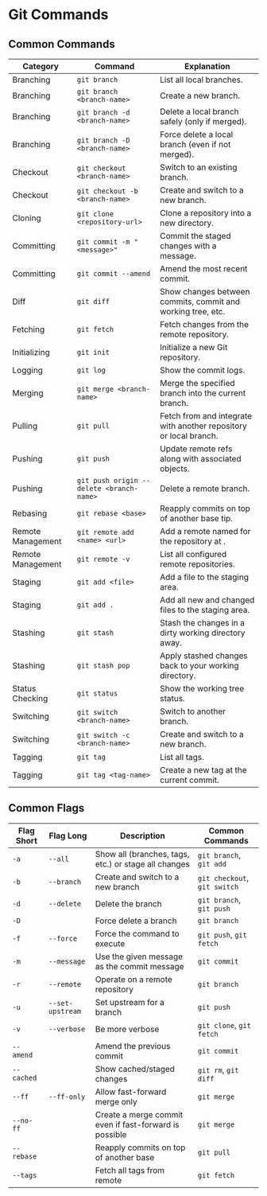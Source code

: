 # Git Commands

## Common Commands 

| Category          | Command                                      | Explanation                                               |
|-------------------|----------------------------------------------|-----------------------------------------------------------|
| Branching         | `git branch`                                 | List all local branches.                                  |
| Branching         | `git branch <branch-name>`                   | Create a new branch.                                      |
| Branching         | `git branch -d <branch-name>`                | Delete a local branch safely (only if merged).            |
| Branching         | `git branch -D <branch-name>`                | Force delete a local branch (even if not merged).         |
| Checkout          | `git checkout <branch-name>`                 | Switch to an existing branch.                             |
| Checkout          | `git checkout -b <branch-name>`              | Create and switch to a new branch.                        |
| Cloning           | `git clone <repository-url>`                 | Clone a repository into a new directory.                  |
| Committing        | `git commit -m "<message>"`                  | Commit the staged changes with a message.                 |
| Committing        | `git commit --amend`                         | Amend the most recent commit.                             |
| Diff              | `git diff`                                   | Show changes between commits, commit and working tree, etc.|
| Fetching          | `git fetch`                                  | Fetch changes from the remote repository.                 |
| Initializing      | `git init`                                   | Initialize a new Git repository.                          |
| Logging           | `git log`                                    | Show the commit logs.                                     |
| Merging           | `git merge <branch-name>`                    | Merge the specified branch into the current branch.       |
| Pulling           | `git pull`                                   | Fetch from and integrate with another repository or local branch. |
| Pushing           | `git push`                                   | Update remote refs along with associated objects.         |
| Pushing           | `git push origin --delete <branch-name>`     | Delete a remote branch.                                   |
| Rebasing          | `git rebase <base>`                          | Reapply commits on top of another base tip.               |
| Remote Management | `git remote add <name> <url>`                | Add a remote named <name> for the repository at <url>.    |
| Remote Management | `git remote -v`                              | List all configured remote repositories.                  |
| Staging           | `git add <file>`                             | Add a file to the staging area.                           |
| Staging           | `git add .`                                  | Add all new and changed files to the staging area.        |
| Stashing          | `git stash`                                  | Stash the changes in a dirty working directory away.      |
| Stashing          | `git stash pop`                              | Apply stashed changes back to your working directory.     |
| Status Checking   | `git status`                                 | Show the working tree status.                             |
| Switching         | `git switch <branch-name>`                   | Switch to another branch.                                 |
| Switching         | `git switch -c <branch-name>`                | Create and switch to a new branch.                        |
| Tagging           | `git tag`                                    | List all tags.                                            |
| Tagging           | `git tag <tag-name>`                         | Create a new tag at the current commit.                   |

## Common Flags

| Flag Short | Flag Long              | Description                                          | Common Commands           |
|------------|------------------------|------------------------------------------------------|---------------------------|
| `-a`       | `--all`                | Show all (branches, tags, etc.) or stage all changes | `git branch`, `git add`   |
| `-b`       | `--branch`             | Create and switch to a new branch                    | `git checkout`, `git switch` |
| `-d`       | `--delete`             | Delete the branch                                    | `git branch`, `git push`  |
| `-D`       |                        | Force delete a branch                                | `git branch`              |
| `-f`       | `--force`              | Force the command to execute                         | `git push`, `git fetch`   |
| `-m`       | `--message`            | Use the given message as the commit message          | `git commit`              |
| `-r`       | `--remote`             | Operate on a remote repository                       | `git branch`              |
| `-u`       | `--set-upstream`       | Set upstream for a branch                            | `git push`                |
| `-v`       | `--verbose`            | Be more verbose                                      | `git clone`, `git fetch`  |
| `--amend`  |                        | Amend the previous commit                            | `git commit`              |
| `--cached` |                        | Show cached/staged changes                           | `git rm`, `git diff`      |
| `--ff`     | `--ff-only`            | Allow fast-forward merge only                        | `git merge`               |
| `--no-ff`  |                        | Create a merge commit even if fast-forward is possible | `git merge`            |
| `--rebase` |                        | Reapply commits on top of another base               | `git pull`                |
| `--tags`   |                        | Fetch all tags from remote                           | `git fetch`               |
